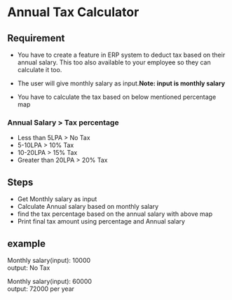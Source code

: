 # Annual Tax Calculator

## Requirement
- You have to create a feature in ERP system to deduct tax based on their annual salary. This too also available to your employee so they can calculate it too.

- The user will give monthly salary as input.**Note: input is monthly salary**

- You have to calculate the tax based on below mentioned percentage map

### Annual Salary > Tax percentage
- Less than 5LPA > No Tax
- 5-10LPA > 10% Tax
- 10-20LPA > 15% Tax
- Greater than 20LPA > 20% Tax

## Steps
- Get Monthly salary as input
- Calculate Annual salary based on monthly salary
- find the tax percentage based on the annual salary with above map
- Print final tax amount using percentage and Annual salary

## example
Monthly salary(input): 10000\
output: No Tax

Monthly salary(input): 60000\
output: 72000 per year



